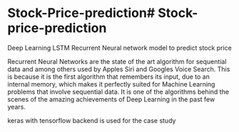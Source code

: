 # Stock-Price-prediction# Stock-price-prediction
Deep Learning LSTM Recurrent Neural network model to predict stock price

Recurrent Neural Networks are the state of the art algorithm for sequential data and among others used by Apples Siri and Googles Voice Search. This is because it is the first algorithm that remembers its input, due to an internal memory, which makes it perfectly suited for Machine Learning problems that involve sequential data. It is one of the algorithms behind the scenes of the amazing achievements of Deep Learning in the past few years.

keras with tensorflow backend is used for the case study
